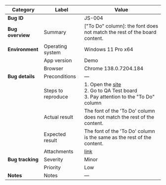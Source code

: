 | **Category** | **Label** | **Value** |
|---|---|---|
| **Bug ID** |  | JS-004 |
| **Bug overview** | Summary | ["To Do" column]: the font does not match the rest of the board content. |
| **Environment** | Operating system | Windows 11 Pro x64 |
|  | App version | Demo |
|  | Browser | Chrome 138.0.7204.184 |
| **Bug details** | Preconditions | — |
|  | Steps to reproduce | 1. Open the [site](https://mate-academy-images.s3.eu-central-1.amazonaws.com/c8907025538486ce4c46981003fc83bc_da130fe234.png)<br>2. Go to QA Test board<br>3. Pay attention to the "To Do" column |
|  | Actual result | The font of the 'To Do' column does not match the rest of the content. |
|  | Expected result | The font of the 'To Do' column is the same as the rest of the content. |
|  | Attachments | [link](https://github.com/Roksolana-K/qa-portfolio/blob/main/bugs-from-screenshot/attachments/JS-004.png) |
| **Bug tracking** | Severity | Minor |
|  | Priority | Low |
| **Notes** | Notes | — |

